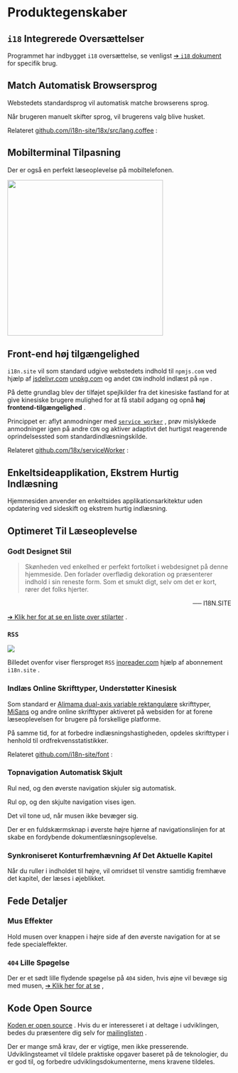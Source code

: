 # Produktegenskaber

## `i18` Integrerede Oversættelser

Programmet har indbygget `i18` oversættelse, se venligst [➔ `i18` dokument](/i18) for specifik brug.

## Match Automatisk Browsersprog

Webstedets standardsprog vil automatisk matche browserens sprog.

Når brugeren manuelt skifter sprog, vil brugerens valg blive husket.

Relateret [github.com/i18n-site/18x/src/lang.coffee](https://github.com/i18n-site/18x/blob/main/src/lang.coffee) :

## Mobilterminal Tilpasning

Der er også en perfekt læseoplevelse på mobiltelefonen.

<img src="//p.3ti.site/1721379497.avif" width="350px">

## <a rel=id href="#ha" id="ha"></a> Front-end høj tilgængelighed

`i18n.site` vil som standard udgive webstedets indhold til `npmjs.com` ved hjælp af [jsdelivr.com](//jsdelivr.com) [unpkg.com](//unpkg.com) og andet `CDN` indhold indlæst på `npm` .

På dette grundlag blev der tilføjet spejlkilder fra det kinesiske fastland for at give kinesiske brugere mulighed for at få stabil adgang og opnå **høj frontend-tilgængelighed** .

Princippet er: aflyt anmodninger med [`service worker`](https://developer.mozilla.org/docs/Web/API/Service_Worker_API) , prøv mislykkede anmodninger igen på andre `CDN` og aktiver adaptivt det hurtigst reagerende oprindelsessted som standardindlæsningskilde.

Relateret [github.com/18x/serviceWorker](https://github.com/i18n-site/18x/tree/main/serviceWorker) :

## Enkeltsideapplikation, Ekstrem Hurtig Indlæsning

Hjemmesiden anvender en enkeltsides applikationsarkitektur uden opdatering ved sideskift og ekstrem hurtig indlæsning.

## Optimeret Til Læseoplevelse

### Godt Designet Stil

> Skønheden ved enkelhed er perfekt fortolket i webdesignet på denne hjemmeside.
> Den forlader overflødig dekoration og præsenterer indhold i sin reneste form.
> Som et smukt digt, selv om det er kort, rører det folks hjerter.

<p style="text-align:right">── I18N.SITE</p>

[➔ Klik her for at se en liste over stilarter](/i18n.site/md/styl) .

### `RSS`

![](//p.3ti.site/1725541085.avif)

Billedet ovenfor viser flersproget `RSS` [inoreader.com](//inoreader.com) hjælp af abonnement `i18n.site` .

### Indlæs Online Skrifttyper, Understøtter Kinesisk

Som standard er [Alimama dual-axis variable rektangulære](https://www.iconfont.cn/fonts/detail?cnid=pOvFIr086ADR) skrifttyper, [MiSans](https://hyperos.mi.com/font/zh/download/) og andre online skrifttyper aktiveret på websiden for at forene læseoplevelsen for brugere på forskellige platforme.

På samme tid, for at forbedre indlæsningshastigheden, opdeles skrifttyper i henhold til ordfrekvensstatistikker.

Relateret [github.com/i18n-site/font](https://github.com/i18n-site/font) :

### Topnavigation Automatisk Skjult

Rul ned, og den øverste navigation skjuler sig automatisk.

Rul op, og den skjulte navigation vises igen.

Det vil tone ud, når musen ikke bevæger sig.

Der er en fuldskærmsknap i øverste højre hjørne af navigationslinjen for at skabe en fordybende dokumentlæsningsoplevelse.

### Synkroniseret Konturfremhævning Af Det Aktuelle Kapitel

Når du ruller i indholdet til højre, vil omridset til venstre samtidig fremhæve det kapitel, der læses i øjeblikket.

## Fede Detaljer

### Mus Effekter

Hold musen over knappen i højre side af den øverste navigation for at se fede specialeffekter.

### `404` Lille Spøgelse

Der er et sødt lille flydende spøgelse på `404` siden, hvis øjne vil bevæge sig med musen, [➔ Klik her for at se](/404) ,

## Kode Open Source

[Koden er open source](/i18n.site/c/src) . Hvis du er interesseret i at deltage i udviklingen, bedes du præsentere dig selv for [mailinglisten](//groups.google.com/u/2/g/i18n-site) .

Der er mange små krav, der er vigtige, men ikke presserende. Udviklingsteamet vil tildele praktiske opgaver baseret på de teknologier, du er god til, og forbedre udviklingsdokumenterne, mens kravene tildeles.